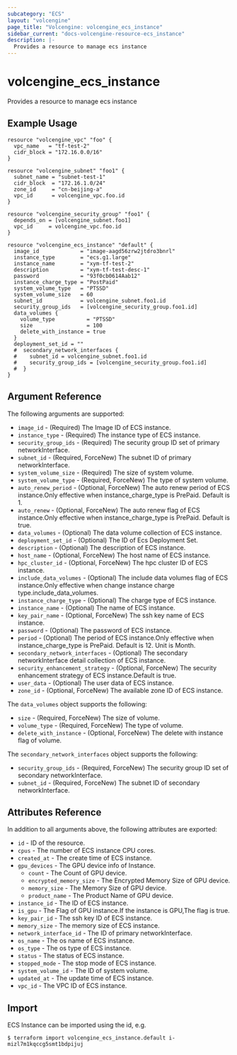 ```yaml
---
subcategory: "ECS"
layout: "volcengine"
page_title: "Volcengine: volcengine_ecs_instance"
sidebar_current: "docs-volcengine-resource-ecs_instance"
description: |-
  Provides a resource to manage ecs instance
---
```

# volcengine_ecs_instance
Provides a resource to manage ecs instance
## Example Usage
```hcl
resource "volcengine_vpc" "foo" {
  vpc_name   = "tf-test-2"
  cidr_block = "172.16.0.0/16"
}

resource "volcengine_subnet" "foo1" {
  subnet_name = "subnet-test-1"
  cidr_block  = "172.16.1.0/24"
  zone_id     = "cn-beijing-a"
  vpc_id      = volcengine_vpc.foo.id
}

resource "volcengine_security_group" "foo1" {
  depends_on = [volcengine_subnet.foo1]
  vpc_id     = volcengine_vpc.foo.id
}

resource "volcengine_ecs_instance" "default" {
  image_id             = "image-aagd56zrw2jtdro3bnrl"
  instance_type        = "ecs.g1.large"
  instance_name        = "xym-tf-test-2"
  description          = "xym-tf-test-desc-1"
  password             = "93f0cb0614Aab12"
  instance_charge_type = "PostPaid"
  system_volume_type   = "PTSSD"
  system_volume_size   = 60
  subnet_id            = volcengine_subnet.foo1.id
  security_group_ids   = [volcengine_security_group.foo1.id]
  data_volumes {
    volume_type          = "PTSSD"
    size                 = 100
    delete_with_instance = true
  }
  deployment_set_id = ""
  #  secondary_network_interfaces {
  #    subnet_id = volcengine_subnet.foo1.id
  #    security_group_ids = [volcengine_security_group.foo1.id]
  #  }
}
```
## Argument Reference
The following arguments are supported:
* `image_id` - (Required) The Image ID of ECS instance.
* `instance_type` - (Required) The instance type of ECS instance.
* `security_group_ids` - (Required) The security group ID set of primary networkInterface.
* `subnet_id` - (Required, ForceNew) The subnet ID of primary networkInterface.
* `system_volume_size` - (Required) The size of system volume.
* `system_volume_type` - (Required, ForceNew) The type of system volume.
* `auto_renew_period` - (Optional, ForceNew) The auto renew period of ECS instance.Only effective when instance_charge_type is PrePaid. Default is 1.
* `auto_renew` - (Optional, ForceNew) The auto renew flag of ECS instance.Only effective when instance_charge_type is PrePaid. Default is true.
* `data_volumes` - (Optional) The data volume collection of  ECS instance.
* `deployment_set_id` - (Optional) The ID of Ecs Deployment Set.
* `description` - (Optional) The description of ECS instance.
* `host_name` - (Optional, ForceNew) The host name of ECS instance.
* `hpc_cluster_id` - (Optional, ForceNew) The hpc cluster ID of ECS instance.
* `include_data_volumes` - (Optional) The include data volumes flag of ECS instance.Only effective when change instance charge type.include_data_volumes.
* `instance_charge_type` - (Optional) The charge type of ECS instance.
* `instance_name` - (Optional) The name of ECS instance.
* `key_pair_name` - (Optional, ForceNew) The ssh key name of ECS instance.
* `password` - (Optional) The password of ECS instance.
* `period` - (Optional) The period of ECS instance.Only effective when instance_charge_type is PrePaid. Default is 12. Unit is Month.
* `secondary_network_interfaces` - (Optional) The secondary networkInterface detail collection of ECS instance.
* `security_enhancement_strategy` - (Optional, ForceNew) The security enhancement strategy of ECS instance.Default is true.
* `user_data` - (Optional) The user data of ECS instance.
* `zone_id` - (Optional, ForceNew) The available zone ID of ECS instance.

The `data_volumes` object supports the following:

* `size` - (Required, ForceNew) The size of volume.
* `volume_type` - (Required, ForceNew) The type of volume.
* `delete_with_instance` - (Optional, ForceNew) The delete with instance flag of volume.

The `secondary_network_interfaces` object supports the following:

* `security_group_ids` - (Required, ForceNew) The security group ID set of secondary networkInterface.
* `subnet_id` - (Required, ForceNew) The subnet ID of secondary networkInterface.

## Attributes Reference
In addition to all arguments above, the following attributes are exported:
* `id` - ID of the resource.
* `cpus` - The number of ECS instance CPU cores.
* `created_at` - The create time of ECS instance.
* `gpu_devices` - The GPU device info of Instance.
  * `count` - The Count of GPU device.
  * `encrypted_memory_size` - The Encrypted Memory Size of GPU device.
  * `memory_size` - The Memory Size of GPU device.
  * `product_name` - The Product Name of GPU device.
* `instance_id` - The ID of ECS instance.
* `is_gpu` - The Flag of GPU instance.If the instance is GPU,The flag is true.
* `key_pair_id` - The ssh key ID of ECS instance.
* `memory_size` - The memory size of ECS instance.
* `network_interface_id` - The ID of primary networkInterface.
* `os_name` - The os name of ECS instance.
* `os_type` - The os type of ECS instance.
* `status` - The status of ECS instance.
* `stopped_mode` - The stop mode of ECS instance.
* `system_volume_id` - The ID of system volume.
* `updated_at` - The update time of ECS instance.
* `vpc_id` - The VPC ID of ECS instance.


## Import
ECS Instance can be imported using the id, e.g.
```
$ terraform import volcengine_ecs_instance.default i-mizl7m1kqccg5smt1bdpijuj
```

